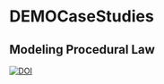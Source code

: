 # DEMOCaseStudies

## Modeling Procedural Law
[![DOI](https://zenodo.org/badge/199681939.svg)](https://zenodo.org/badge/latestdoi/199681939)
